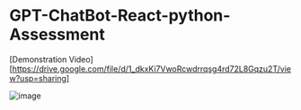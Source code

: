# GPT-ChatBot-React-python-Assessment

[Demonstration Video] [https://drive.google.com/file/d/1_dkxKi7VwoRcwdrrqsg4rd72L8Gqzu2T/view?usp=sharing]
 
![image](https://github.com/AnuragRoque/GPT-ChatBot-React-python-Assessment/assets/41073466/e4cff726-77d2-4a71-b5e4-5daaa4ec7409)
